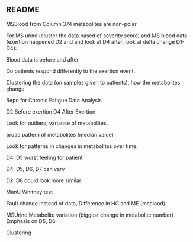 ## README

MSBlood from Column 374 metabolites are non-polar 

For MS urine (cluster the data based of severity score) and  MS blood data (exertion happened D2 and and look at D4 after, look at delta change D1-D4):

Blood data is before and after 

Do patients respond differently to the exertion event. 

Clustering the data (on samples given to patients), how the metabolites change. 

Repo for Chronic Fatigue Data Analysis

D2 Before exertion D4 After Exertion 

Look for outliers, variance of metabolites. 

broad pattern of metabolites (median value)

Look for patterns in changes in metabolites over time. 

D4, D5 worst feeling for patient

D4, D5, D6, D7 can vary

D2, D8 could look more similar 

ManU Whitney test

Fault change instead of data, Difference in HC and ME (msblood)

MSUrine Metabolite variation (biggest change in metabolite number) Emphasis on D5, D6

Clustering  